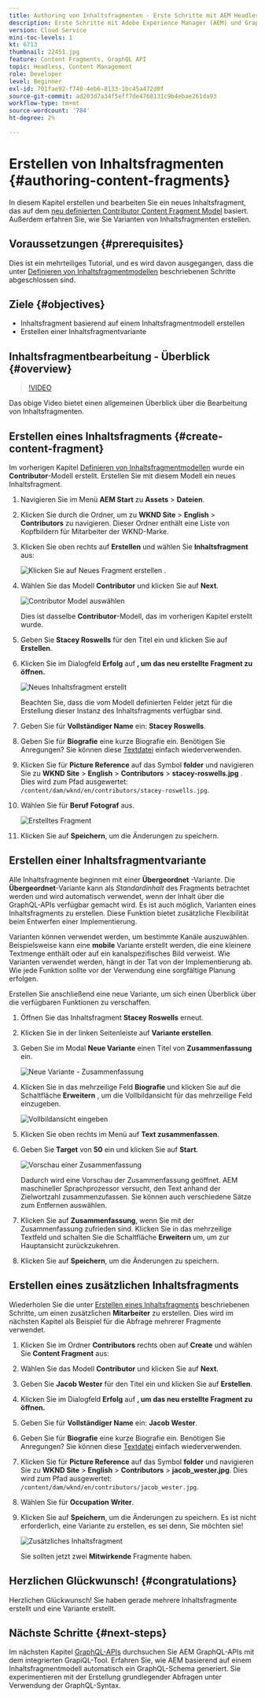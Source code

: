 ```yaml
---
title: Authoring von Inhaltsfragmenten - Erste Schritte mit AEM Headless - GraphQL
description: Erste Schritte mit Adobe Experience Manager (AEM) und GraphQL. Erstellen und bearbeiten Sie ein neues Inhaltsfragment, das auf einem Inhaltsfragmentmodell basiert. Erfahren Sie, wie Sie Varianten von Inhaltsfragmenten erstellen.
version: Cloud Service
mini-toc-levels: 1
kt: 6713
thumbnail: 22451.jpg
feature: Content Fragments, GraphQL API
topic: Headless, Content Management
role: Developer
level: Beginner
exl-id: 701fae92-f740-4eb6-8133-1bc45a472d0f
source-git-commit: ad203d7a34f5eff7de4768131c9b4ebae261da93
workflow-type: tm+mt
source-wordcount: '784'
ht-degree: 2%

---
```


# Erstellen von Inhaltsfragmenten {#authoring-content-fragments}

In diesem Kapitel erstellen und bearbeiten Sie ein neues Inhaltsfragment, das auf dem [neu definierten Contributor Content Fragment Model](./content-fragment-models.md) basiert. Außerdem erfahren Sie, wie Sie Varianten von Inhaltsfragmenten erstellen.

## Voraussetzungen {#prerequisites}

Dies ist ein mehrteiliges Tutorial, und es wird davon ausgegangen, dass die unter [Definieren von Inhaltsfragmentmodellen](./content-fragment-models.md) beschriebenen Schritte abgeschlossen sind.

## Ziele {#objectives}

* Inhaltsfragment basierend auf einem Inhaltsfragmentmodell erstellen
* Erstellen einer Inhaltsfragmentvariante

## Inhaltsfragmentbearbeitung - Überblick {#overview}

>[!VIDEO](https://video.tv.adobe.com/v/22451/?quality=12&learn=on)

Das obige Video bietet einen allgemeinen Überblick über die Bearbeitung von Inhaltsfragmenten.

## Erstellen eines Inhaltsfragments {#create-content-fragment}

Im vorherigen Kapitel [Definieren von Inhaltsfragmentmodellen](./content-fragment-models.md) wurde ein **Contributor**-Modell erstellt. Erstellen Sie mit diesem Modell ein neues Inhaltsfragment.

1. Navigieren Sie im Menü **AEM Start** zu **Assets** > **Dateien**.
1. Klicken Sie durch die Ordner, um zu **WKND Site** > **English** > **Contributors** zu navigieren. Dieser Ordner enthält eine Liste von Kopfbildern für Mitarbeiter der WKND-Marke.

1. Klicken Sie oben rechts auf **Erstellen** und wählen Sie **Inhaltsfragment** aus:

   ![Klicken Sie auf Neues Fragment erstellen .](assets/author-content-fragments/create-content-fragment-menu.png)

1. Wählen Sie das Modell **Contributor** und klicken Sie auf **Next**.

   ![Contributor Model auswählen](assets/author-content-fragments/select-contributor-model.png)

   Dies ist dasselbe **Contributor**-Modell, das im vorherigen Kapitel erstellt wurde.

1. Geben Sie **Stacey Roswells** für den Titel ein und klicken Sie auf **Erstellen**.
1. Klicken Sie im Dialogfeld **Erfolg** auf **, um das neu erstellte Fragment zu öffnen.**

   ![Neues Inhaltsfragment erstellt](assets/author-content-fragments/new-content-fragment.png)

   Beachten Sie, dass die vom Modell definierten Felder jetzt für die Erstellung dieser Instanz des Inhaltsfragments verfügbar sind.

1. Geben Sie für **Vollständiger Name** ein: **Stacey Roswells**.
1. Geben Sie für **Biografie** eine kurze Biografie ein. Benötigen Sie Anregungen? Sie können diese [Textdatei](assets/author-content-fragments/stacey-roswells-bio.txt) einfach wiederverwenden.
1. Klicken Sie für **Picture Reference** auf das Symbol **folder** und navigieren Sie zu **WKND Site** > **English** > **Contributors** > **stacey-roswells.jpg** . Dies wird zum Pfad ausgewertet: `/content/dam/wknd/en/contributors/stacey-roswells.jpg`.
1. Wählen Sie für **Beruf** **Fotograf** aus.

   ![Erstelltes Fragment](assets/author-content-fragments/stacye-roswell-fragment-authored.png)

1. Klicken Sie auf **Speichern**, um die Änderungen zu speichern.

## Erstellen einer Inhaltsfragmentvariante

Alle Inhaltsfragmente beginnen mit einer **Übergeordnet** -Variante. Die **Übergeordnet**-Variante kann als *Standardinhalt* des Fragments betrachtet werden und wird automatisch verwendet, wenn der Inhalt über die GraphQL-APIs verfügbar gemacht wird. Es ist auch möglich, Varianten eines Inhaltsfragments zu erstellen. Diese Funktion bietet zusätzliche Flexibilität beim Entwerfen einer Implementierung.

Varianten können verwendet werden, um bestimmte Kanäle auszuwählen. Beispielsweise kann eine **mobile** Variante erstellt werden, die eine kleinere Textmenge enthält oder auf ein kanalspezifisches Bild verweist. Wie Varianten verwendet werden, hängt in der Tat von der Implementierung ab. Wie jede Funktion sollte vor der Verwendung eine sorgfältige Planung erfolgen.

Erstellen Sie anschließend eine neue Variante, um sich einen Überblick über die verfügbaren Funktionen zu verschaffen.

1. Öffnen Sie das Inhaltsfragment **Stacey Roswells** erneut.
1. Klicken Sie in der linken Seitenleiste auf **Variante erstellen**.
1. Geben Sie im Modal **Neue Variante** einen Titel von **Zusammenfassung** ein.

   ![Neue Variante - Zusammenfassung](assets/author-content-fragments/new-variation-summary.png)

1. Klicken Sie in das mehrzeilige Feld **Biografie** und klicken Sie auf die Schaltfläche **Erweitern** , um die Vollbildansicht für das mehrzeilige Feld einzugeben.

   ![Vollbildansicht eingeben](assets/author-content-fragments/enter-full-screen-view.png)

1. Klicken Sie oben rechts im Menü auf **Text zusammenfassen**.

1. Geben Sie **Target** von **50** ein und klicken Sie auf **Start**.

   ![Vorschau einer Zusammenfassung](assets/author-content-fragments/summarize-text-preview.png)

   Dadurch wird eine Vorschau der Zusammenfassung geöffnet. AEM maschineller Sprachprozessor versucht, den Text anhand der Zielwortzahl zusammenzufassen. Sie können auch verschiedene Sätze zum Entfernen auswählen.

1. Klicken Sie auf **Zusammenfassung**, wenn Sie mit der Zusammenfassung zufrieden sind. Klicken Sie in das mehrzeilige Textfeld und schalten Sie die Schaltfläche **Erweitern** um, um zur Hauptansicht zurückzukehren.

1. Klicken Sie auf **Speichern**, um die Änderungen zu speichern.

## Erstellen eines zusätzlichen Inhaltsfragments

Wiederholen Sie die unter [Erstellen eines Inhaltsfragments](#create-content-fragment) beschriebenen Schritte, um einen zusätzlichen **Mitarbeiter** zu erstellen. Dies wird im nächsten Kapitel als Beispiel für die Abfrage mehrerer Fragmente verwendet.

1. Klicken Sie im Ordner **Contributors** rechts oben auf **Create** und wählen Sie **Content Fragment** aus:
1. Wählen Sie das Modell **Contributor** und klicken Sie auf **Next**.
1. Geben Sie **Jacob Wester** für den Titel ein und klicken Sie auf **Erstellen**.
1. Klicken Sie im Dialogfeld **Erfolg** auf **, um das neu erstellte Fragment zu öffnen.**
1. Geben Sie für **Vollständiger Name** ein: **Jacob Wester**.
1. Geben Sie für **Biografie** eine kurze Biografie ein. Benötigen Sie Anregungen? Sie können diese [Textdatei](assets/author-content-fragments/jacob-wester.txt) einfach wiederverwenden.
1. Klicken Sie für **Picture Reference** auf das Symbol **folder** und navigieren Sie zu **WKND Site** > **English** > **Contributors** > **jacob_wester.jpg**. Dies wird zum Pfad ausgewertet: `/content/dam/wknd/en/contributors/jacob_wester.jpg`.
1. Wählen Sie für **Occupation** **Writer**.
1. Klicken Sie auf **Speichern**, um die Änderungen zu speichern. Es ist nicht erforderlich, eine Variante zu erstellen, es sei denn, Sie möchten sie!

   ![Zusätzliches Inhaltsfragment](assets/author-content-fragments/additional-content-fragment.png)

   Sie sollten jetzt zwei **Mitwirkende** Fragmente haben.

## Herzlichen Glückwunsch! {#congratulations}

Herzlichen Glückwunsch! Sie haben gerade mehrere Inhaltsfragmente erstellt und eine Variante erstellt.

## Nächste Schritte {#next-steps}

Im nächsten Kapitel [GraphQL-APIs](explore-graphql-api.md) durchsuchen Sie AEM GraphQL-APIs mit dem integrierten GrapiQL-Tool. Erfahren Sie, wie AEM basierend auf einem Inhaltsfragmentmodell automatisch ein GraphQL-Schema generiert. Sie experimentieren mit der Erstellung grundlegender Abfragen unter Verwendung der GraphQL-Syntax.
